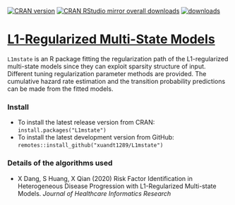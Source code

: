 [![CRAN version](https://img.shields.io/cran/v/L1mstate?logo=R)](https://cran.r-project.org/web/packages/L1mstate/index.html)
[![CRAN RStudio mirror overall downloads](http://cranlogs.r-pkg.org/badges/grand-total/L1mstate)](http://www.r-pkg.org/pkg/L1mstate)
[![downloads](https://cranlogs.r-pkg.org/badges/L1mstate)](https://cran.r-project.org/package=L1mstate)

# [L1-Regularized Multi-State Models](https://cran.r-project.org/web/packages/L1mstate/index.html)

`L1mstate` is an R package fitting the regularization path of the L1-regularized multi-state models since they can exploit sparsity structure of input. 
Different tuning regularization parameter methods are provided. The cumulative hazard rate estimation and the transition probability predictions can be made from the fitted models.


### Install

* To install the latest release version from CRAN: `install.packages("L1mstate")`
* To install the latest development version from GitHub: `remotes::install_github("xuandt1289/L1mstate")`

### Details of the algorithms used

* X Dang, S Huang, X Qian (2020) Risk Factor Identification in Heterogeneous Disease Progression with L1-Regularized Multi-state Models.  *Journal of Healthcare Informatics Research*
